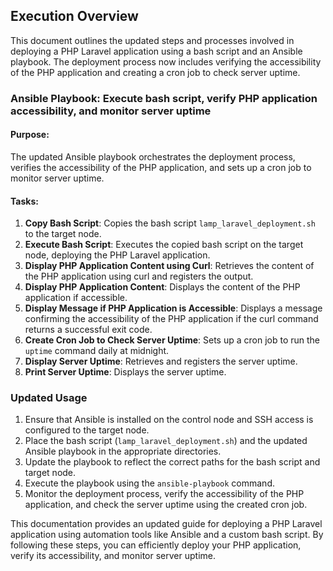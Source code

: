 ## Execution Overview

This document outlines the updated steps and processes involved in deploying a PHP Laravel application using a bash script and an Ansible playbook. The deployment process now includes verifying the accessibility of the PHP application and creating a cron job to check server uptime.

### Ansible Playbook: Execute bash script, verify PHP application accessibility, and monitor server uptime

#### Purpose:
The updated Ansible playbook orchestrates the deployment process, verifies the accessibility of the PHP application, and sets up a cron job to monitor server uptime.

#### Tasks:
1. **Copy Bash Script**: Copies the bash script `lamp_laravel_deployment.sh` to the target node.
2. **Execute Bash Script**: Executes the copied bash script on the target node, deploying the PHP Laravel application.
3. **Display PHP Application Content using Curl**: Retrieves the content of the PHP application using curl and registers the output.
4. **Display PHP Application Content**: Displays the content of the PHP application if accessible.
5. **Display Message if PHP Application is Accessible**: Displays a message confirming the accessibility of the PHP application if the curl command returns a successful exit code.
6. **Create Cron Job to Check Server Uptime**: Sets up a cron job to run the `uptime` command daily at midnight.
7. **Display Server Uptime**: Retrieves and registers the server uptime.
8. **Print Server Uptime**: Displays the server uptime.

### Updated Usage
1. Ensure that Ansible is installed on the control node and SSH access is configured to the target node.
2. Place the bash script (`lamp_laravel_deployment.sh`) and the updated Ansible playbook in the appropriate directories.
3. Update the playbook to reflect the correct paths for the bash script and target node.
4. Execute the playbook using the `ansible-playbook` command.
5. Monitor the deployment process, verify the accessibility of the PHP application, and check the server uptime using the created cron job.

This documentation provides an updated guide for deploying a PHP Laravel application using automation tools like Ansible and a custom bash script. By following these steps, you can efficiently deploy your PHP application, verify its accessibility, and monitor server uptime.
